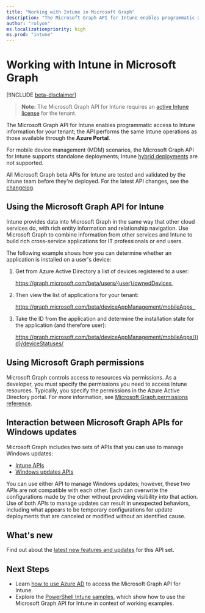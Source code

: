 ```yaml
---
title: "Working with Intune in Microsoft Graph"
description: "The Microsoft Graph API for Intune enables programmatic access to Intune information for your tenant; the API performs the same Intune operations as those available through the Azure Portal."
author: "rolyon"
ms.localizationpriority: high
ms.prod: "intune"
---
```


# Working with Intune in Microsoft Graph  

[!INCLUDE [beta-disclaimer](../../includes/beta-disclaimer.md)]

> **Note:** The Microsoft Graph API for Intune requires an [active Intune license](https://go.microsoft.com/fwlink/?linkid=839381) for the tenant.

The Microsoft Graph API for Intune enables programmatic access to Intune information for your tenant; the API performs the same Intune operations as those available through the **Azure Portal**.  

For mobile device management (MDM) scenarios, the Microsoft Graph API for Intune supports standalone deployments; Intune [hybrid deployments](/sccm/mdm/understand/choose-between-standalone-intune-and-hybrid-mobile-device-management) are not supported.

All Microsoft Graph beta APIs for Intune are tested and validated by the Intune team before they're deployed. For the latest API changes, see the [changelog](/graph/changelog).

## Using the Microsoft Graph API for Intune

Intune provides data into Microsoft Graph in the same way that other cloud services do, with rich entity information and relationship navigation. Use Microsoft Graph to combine information from other services and Intune to build rich cross-service applications for IT professionals or end users.     

The following example shows how you can determine whether an application is installed on a user's device: 

1. Get from Azure Active Directory a list of devices registered to a user: 

    https://graph.microsoft.com/beta/users/{user}/ownedDevices 

2. Then view the list of applications for your tenant: 

    https://graph.microsoft.com/beta/deviceAppManagement/mobileApps  

3. Take the ID from the application and determine the installation state for the application (and therefore user):

    https://graph.microsoft.com/beta/deviceAppManagement/mobileApps/{id}/deviceStatuses/


## Using Microsoft Graph permissions

Microsoft Graph controls access to resources via permissions. As a developer, you must specify the permissions you need to access Intune resources. Typically, you specify the permissions in the Azure Active Directory portal. For more information, see [Microsoft Graph permissions reference](/graph/permissions-reference).

## Interaction between Microsoft Graph APIs for Windows updates

Microsoft Graph includes two sets of APIs that you can use to manage Windows updates: 

- [Intune APIs](/graph/intune-concept-overview)
- [Windows updates APIs](/graph/windowsupdates-concept-overview)

You can use either API to manage Windows updates; however, these two APIs are not compatible with each other. Each can overwrite the configurations made by the other without providing visibility into that action. Use of both APIs to manage updates can result in unexpected behaviors, including what appears to be temporary configurations for update deployments that are canceled or modified without an identified cause.

## What's new
Find out about the [latest new features and updates](/graph/whats-new-overview) for this API set.

## Next Steps

- Learn [how to use Azure AD](/intune/intune-graph-apis) to access the Microsoft Graph API for Intune.
- Explore the [PowerShell Intune samples](https://github.com/microsoftgraph/powershell-intune-samples), which show how to use the Microsoft Graph API for Intune in context of working examples.
